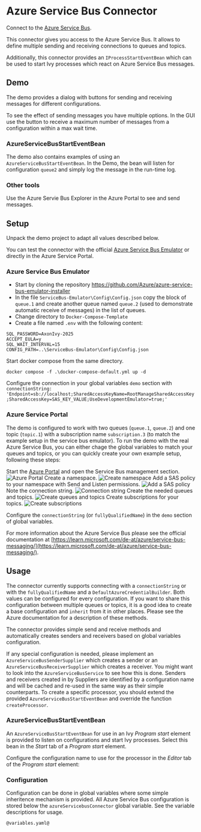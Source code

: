 # Azure Service Bus Connector

Connect to the [Azure Service Bus](https://azure.microsoft.com/products/service-bus/).

This connector gives you access to the Azure Service Bus. It allows to
define multiple sending and receiving connections to queues and topics.

Additionally, this connector provides an `IProcessStartEventBean` which
can be used to start Ivy processes which react on Azure Service Bus
messages.

## Demo

The demo provides a dialog with buttons for sending and receiving messages
for different configurations.

To see the effect of sending messages you have multiple options. In the GUI
use the button to receive a maximum number of messages from a configuration
within a max wait time.

### AzureServiceBusStartEventBean

The demo also contains examples of using an `AzureServiceBusStartEventBean`.
In the Demo, the bean will listen for configuration `queue2` and simply
log the message in the run-time log.

### Other tools

Use the Azure Servie Bus Explorer in the Azure Portal to see and send messages.

## Setup

Unpack the demo project to adapt all values described below.

You can test the connector with the official
[Azure Service Bus Emulator](https://github.com/Azure/azure-service-bus-emulator-installer)
or directly in the Azure Service Portal.

### Azure Service Bus Emulator

- Start by cloning the repository https://github.com/Azure/azure-service-bus-emulator-installer
- In the file `ServiceBus-Emulator\Config\Config.json` copy the block of `queue.1` and create another queue named `queue.2` (used to demonstrate automatic receive of messages) in the list of queues.
- Change directory to `Docker-Compose-Template`
- Create a file named `.env` with the following content:

```
SQL_PASSWORD=AxonIvy-2025
ACCEPT_EULA=y
SQL_WAIT_INTERVAL=15
CONFIG_PATH=..\ServiceBus-Emulator\Config\Config.json
```

Start docker compose from the same directory.

`docker compose -f .\docker-compose-default.yml up -d`

Configure the connection in your global variables `demo` section with
`connectionString: 'Endpoint=sb://localhost;SharedAccessKeyName=RootManageSharedAccessKey;SharedAccessKey=SAS_KEY_VALUE;UseDevelopmentEmulator=true;'`

### Azure Service Portal

The demo is configured to work with two queues (`queue.1`, `queue.2`) and one topic (`topic.1`) with a subscription
name `subscription.3` (to match the example setup in the service bus emulator). To run the demo with the real Azure Service Bus, you can either chage the global variables to match your queues and topics, or you can quickly create your own example setup, following these steps:

Start the [Azure Portal](https://portal.azure.com) and open the Service Bus management section.
![Azure Portal](images/portal.png)
Create a namespace.
![Create namespace](images/create-namespace.png)
Add a SAS policy to your namespace with Send and Listen permissions.
![Add a SAS policy](images/add-sas-policy.png)
Note the connection string.
![Connection string](images/connection-string.png)
Create the needed queues and topics.
![Create queues and topics](images/create-queues-and-topics.png)
Create subscriptions for your topics.
![Create subscriptions](images/create-subscriptions.png)

Configure the `connectionString` (or `fullyQualifiedName`) in the `demo` section of
global variables.

For more information about the Azure Service Bus please see the official documentation
at [https://learn.microsoft.com/de-at/azure/service-bus-messaging/](https://learn.microsoft.com/de-at/azure/service-bus-messaging/).

## Usage

The connector currently supports connecting with a `connectionString` or with the
`fullyQualifiedName` and a `DefaultAzureCredentialBuilder`. Both values can be
configured for every configuration. If you want to share this configuration between
multiple queues or topics, it is a good idea to create a base configuration and
`inherit` from it in other places. Please see the Azure documentation for a description
of these methods.

The connector provides simple send and receive methods and automatically creates senders
and receivers based on global variables configuration.

If any special configuration is needed, please implement an `AzureServiceBusSenderSupplier`
which creates a sender or an `AzureServiceBusReceiverSupplier` which creates a receiver.
You might want to look into the `AzureServiceBusService` to see how this is done.
Senders and receivers created in by Suppliers are identified by a configuration name and
will be cached and re-used in the same way as their simple counterparts.
To create a specific processor, you should extend the provided `AzureServiceBusStartEventBean`
and override the function `createProcessor`.

### AzureServiceBusStartEventBean

An `AzureServiceBusStartEventBean` for use in an Ivy *Program start* element is provided to listen
on configurations and start Ivy processes. Select this bean in the *Start* tab of a *Program start*
element.

Configure the configuration name to use for the processor in the *Editor* tab of the *Program start* element:

### Configuration

Configuration can be done in global variables where some simple inheritence mechanism
is provided. All Azure Service Bus configuration is stored below the `azureServicebusConnector` global
variable. See the variable descriptions for usage.


```
@variables.yaml@
```
